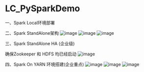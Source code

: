 # LC_PySparkDemo
一、Spark Local环境部署


二、Spark StandAlone架构
![image](https://user-images.githubusercontent.com/26539681/155499969-88544988-9b99-4d81-ac0b-2200e5f2d74a.png)
![image](https://user-images.githubusercontent.com/26539681/155634334-60d09377-5d97-464c-990f-6b5bd18f0508.png)
![image](https://user-images.githubusercontent.com/26539681/155634415-0d224b7f-c638-488d-9c90-92ca134c40c3.png)

三、Spark StandAlone HA (企业级)

确保Zookeeper 和 HDFS 均已经启动
![image](https://user-images.githubusercontent.com/26539681/155637056-a9a0122b-198a-4794-a51e-06159801d806.png)

四、Spark On YARN 环境搭建(企业重点)
![image](https://user-images.githubusercontent.com/26539681/155640712-73f61446-ea83-438b-8e46-f0a2d4c7da5b.png)
![image](https://user-images.githubusercontent.com/26539681/155658461-901c3de0-3eeb-4814-9efa-e0fa253d2bf8.png)
![image](https://user-images.githubusercontent.com/26539681/155659967-9bb21859-bd08-4087-ba19-8226b79a3e27.png)


